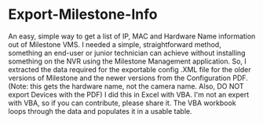 # Export-Milestone-Info
An easy, simple way to get a list of IP, MAC and Hardware Name information out of Milestone VMS.
I needed a simple, straightforward method, something an end-user or junior technician can achieve without installing something on the NVR using the Milestone Management application.
So, I extracted the data required for the exportable config .XML file for the older versions of Milestone and the newer versions from the Configuration PDF. (Note: this gets the hardware name, not the camera name. Also, DO NOT export Devices with the PDF) 
I did this in Excel with VBA. I'm not an expert with VBA, so if you can contribute, please share it.
The VBA workbook loops through the data and populates it in a usable table.
